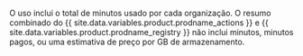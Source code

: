 O uso inclui o total de minutos usado por cada organização. O resumo combinado do {{ site.data.variables.product.prodname_actions }} e {{ site.data.variables.product.prodname_registry }} não inclui minutos, minutos pagos, ou uma estimativa de preço por GB de armazenamento.
